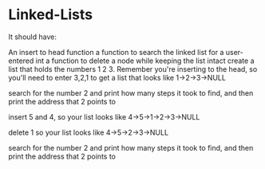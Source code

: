 # Linked-Lists

It should have:

An insert to head function
a function to search the linked list for a user-entered int
a function to delete a node while keeping the list intact
create a list that holds the numbers 1 2 3.  Remember you're inserting to the head, so you'll need to enter 3,2,1 to get a list that looks like 1->2->3->NULL

search for the number 2 and print how many steps it took to find, and then print the address that 2 points to

insert 5 and 4, so your list looks like 4->5->1->2->3->NULL

delete 1 so your list looks like 4->5->2->3->NULL

search for the number 2 and print how many steps it took to find, and then print the address that 2 points to
